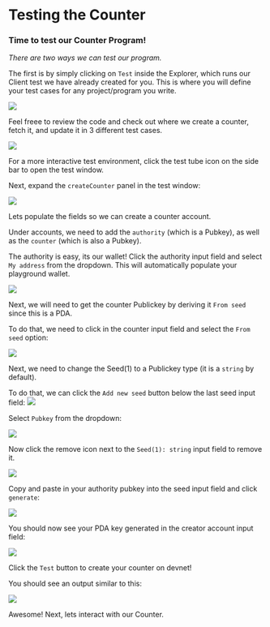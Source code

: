 # Testing the Counter

### Time to test our Counter Program!

_There are two ways we can test our program._

The first is by simply clicking on `Test` inside the Explorer, which runs our Client test we have already created for you.
This is where you will define your test cases for any project/program you write.

![](/tutorials/counter-easy/client-test.png)

Feel freee to review the code and check out where we create a counter, fetch it, and update it in 3 different test cases.

![](/tutorials/counter-easy/client-test-code.png)

For a more interactive test environment, click the test tube icon on the side bar to open the test window.

Next, expand the `createCounter` panel in the test window:

![](/tutorials/counter-easy/create-counter-test.png)

Lets populate the fields so we can create a counter account.

Under accounts, we need to add the `authority` (which is a Pubkey), as well as the `counter` (which is also a Pubkey).

The authority is easy, its our wallet! Click the authority input field and select `My address` from the dropdown. This will automatically populate your playground wallet.

![](/tutorials/counter-easy/create-counter-set-auth.png)

Next, we will need to get the counter Publickey by deriving it `From seed` since this is a PDA.

To do that, we need to click in the counter input field and select the `From seed` option:

![](/tutorials/counter-easy/create-counter-set-counter.png)

Next, we need to change the Seed(1) to a Publickey type (it is a `string` by default).

To do that, we can click the `Add new seed` button below the last seed input field:
![](/tutorials/counter-easy/create-counter-set-counter-add-seed.png)

Select `Pubkey` from the dropdown:

![](/tutorials/counter-easy/create-counter-set-counter-add-seed-option.png)

Now click the remove icon next to the `Seed(1): string` input field to remove it.

![](/tutorials/counter-easy/create-counter-set-counter-add-seed-after.png)

Copy and paste in your authority pubkey into the seed input field and click `generate`:

![](/tutorials/counter-easy/create-counter-set-counter-generate-seed.png)

You should now see your PDA key generated in the creator account input field:

![](/tutorials/counter-easy/create-counter-set-counter-generate-seed-after.png)

Click the `Test` button to create your counter on devnet!

You should see an output similar to this:

![](/tutorials/counter-easy/create-counter-test-passed.png)

Awesome! Next, lets interact with our Counter.

